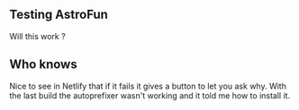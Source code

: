 ## Testing AstroFun

Will this work ?
<h2 class="text-7xl text-center text-white bg-purple-800">Who knows</h2>

Nice to see in Netlify that if it fails it gives a button to let you ask why. With the last build the autoprefixer wasn't working and it told me how to install it.